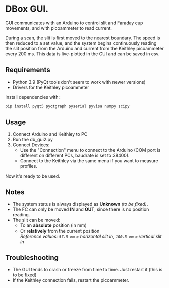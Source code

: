 # DBox GUI.

GUI communicates with an Arduino to control slit and Faraday cup movements, and with picoammeter to read current.

During a scan, the slit is first moved to the nearest boundary. The speed is then reduced to a set value, and the system begins continuously reading the slit position from the Arduino and current from the Keithley picoammeter every 200 ms. This data is live-plotted in the GUI and can be saved in csv.


## Requirements
- Python 3.9 (PyQt tools don't seem to work with newer versions)
- Drivers for the Keithley picoammeter
  
Install dependencies with:
```sh
pip install pyqt5 pyqtgraph pyserial pyvisa numpy scipy
```

## Usage

1. Connect Arduino and Keithley to PC
2. Run the db_gui2.py
3. Connect Devices:
   - Use the "Connection" menu to connect to the Arduino (COM port is different on different PCs, baudrate is set to 38400).
   - Connect to the Keithley via the same menu if you want to measure profiles.

Now it's ready to be used.

## Notes
- The system status is always displayed as **Unknown** *(to be fixed)*.
- The FC can only be moved **IN** and **OUT**, since there is no position reading.
- The slit can be moved:
  - To an **absolute** position (in mm)
  - Or **relatively** from the current position  
    *Reference values: `57.5 mm` = horizontal slit in, `100.5 mm` = vertical slit in*
## Troubleshooting
  - The GUI tends to crash or freeze from time to time. Just restart it (this is to be fixed)
  - If the Keithley connection fails, restart the picoammeter.



